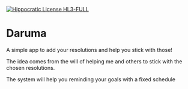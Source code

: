 [![Hippocratic License HL3-FULL](https://img.shields.io/static/v1?label=Hippocratic%20License&message=HL3-FULL&labelColor=5e2751&color=bc8c3d)](https://firstdonoharm.dev/version/3/0/full.html)

# Daruma

A simple app to add your resolutions and help you stick with those!

The idea comes from the will of helping me and others to stick with the chosen resolutions.

The system will help you reminding your goals with a fixed schedule

